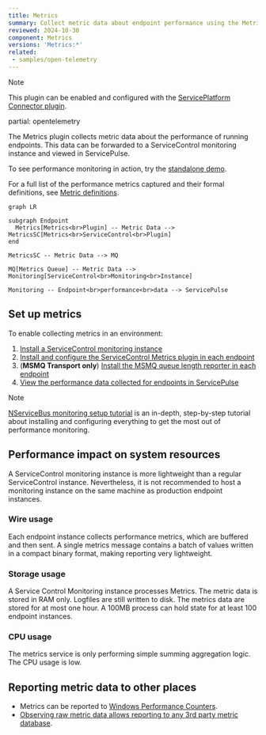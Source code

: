 ```yaml
---
title: Metrics
summary: Collect metric data about endpoint performance using the Metrics plugin
reviewed: 2024-10-30
component: Metrics
versions: 'Metrics:*'
related:
 - samples/open-telemetry
---
```


> [!NOTE]
> This plugin can be enabled and configured with the [ServicePlatform Connector plugin](/platform/connecting.md).

partial: opentelemetry

The Metrics plugin collects metric data about the performance of running endpoints. This data can be forwarded to a ServiceControl monitoring instance and viewed in ServicePulse.

To see performance monitoring in action, try the [standalone demo](/tutorials/monitoring-demo/).

For a full list of the performance metrics captured and their formal definitions, see [Metric definitions](definitions.md).

```mermaid
graph LR

subgraph Endpoint
  Metrics[Metrics<br>Plugin] -- Metric Data --> MetricsSC[Metrics<br>ServiceControl<br>Plugin]
end

MetricsSC -- Metric Data --> MQ

MQ[Metrics Queue] -- Metric Data --> Monitoring[ServiceControl<br>Monitoring<br>Instance]

Monitoring -- Endpoint<br>performance<br>data --> ServicePulse
```


## Set up metrics

To enable collecting metrics in an environment:

1. [Install a ServiceControl monitoring instance](/servicecontrol/monitoring-instances/)
2. [Install and configure the ServiceControl Metrics plugin in each endpoint](install-plugin.md)
3. (**MSMQ Transport only**) [Install the MSMQ queue length reporter in each endpoint](msmq-queue-length.md)
4. [View the performance data collected for endpoints in ServicePulse](in-servicepulse.md)

> [!NOTE]
> [NServiceBus monitoring setup tutorial](/tutorials/monitoring-setup/) is an in-depth, step-by-step tutorial about installing and configuring everything to get the most out of performance monitoring.


## Performance impact on system resources

A ServiceControl monitoring instance is more lightweight than a regular ServiceControl instance. Nevertheless, it is not recommended to host a monitoring instance on the same machine as production endpoint instances.

### Wire usage

Each endpoint instance collects performance metrics, which are buffered and then sent. A single metrics message contains a batch of values written in a compact binary format, making reporting very lightweight.

### Storage usage

A Service Control Monitoring instance processes Metrics. The metric data is stored in RAM only. Logfiles are still written to disk. The metrics data are stored for at most one hour. A 100MB process can hold state for at least 100 endpoint instances.

### CPU usage

The metrics service is only performing simple summing aggregation logic. The CPU usage is low.


## Reporting metric data to other places

- Metrics can be reported to [Windows Performance Counters](performance-counters.md).
- [Observing raw metric data allows reporting to any 3rd party metric database](raw.md).
